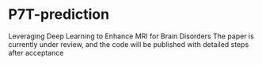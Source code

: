 # P7T-prediction
Leveraging Deep Learning to Enhance MRI for Brain Disorders
The paper is currently under review, and the code will be published with detailed steps after acceptance
